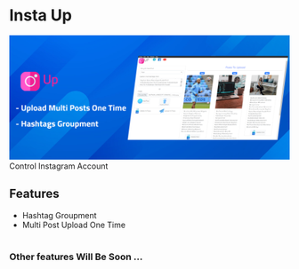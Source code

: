 # Insta Up 

   ![Banner Insta Up](/images/banner.png)
Control Instagram Account

## Features

- Hashtag Groupment 
- Multi Post Upload One Time 


# 


### Other features Will Be Soon ...
